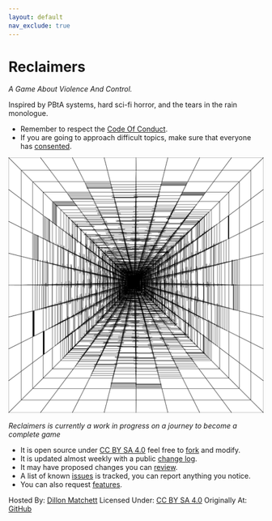 ```yaml
---
layout: default
nav_exclude: true
---
```

# Reclaimers
*A Game About Violence And Control.*

Inspired by PBtA systems, hard sci-fi horror, and the tears in the rain monologue.
* Remember to respect the [Code Of Conduct](https://github.com/bombasticSlacks/Aspirant/blob/main/CODE_OF_CONDUCT).
* If you are going to approach difficult topics, make sure that everyone has [consented](https://www.montecookgames.com/store/product/consent-in-gaming/).

![](Content/Dark-Hallway-Of-Doom.svg)

*Reclaimers is currently a work in progress on a journey to become a complete game*
* It is open source under [CC BY SA 4.0](https://github.com/bombasticSlacks/Aspirant/blob/main/LICENSE) feel free to [fork](https://github.com/bombasticSlacks/Reclaimers/fork) and modify.
* It is updated almost weekly with a public [change log](https://github.com/bombasticSlacks/Reclaimers/commits/main).
* It may have proposed changes you can [review](https://github.com/bombasticSlacks/Reclaimers/pulls).
* A list of known [issues](https://github.com/bombasticSlacks/Reclaimers/issues) is tracked, you can report anything you notice.
* You can also request [features](https://github.com/bombasticSlacks/Reclaimers/issues/new/choose).


Hosted By: [Dillon Matchett](https://github.com/bombasticSlacks) Licensed Under: [CC BY SA 4.0](https://github.com/bombasticSlacks/Aspirant/blob/main/LICENSE) Originally At: [GitHub](https://github.com/bombasticSlacks/Reclaimers) 
